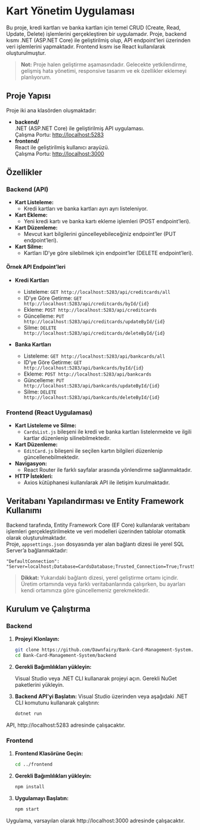 # Kart Yönetim Uygulaması

Bu proje, kredi kartları ve banka kartları için temel CRUD (Create, Read, Update, Delete) işlemlerini gerçekleştiren bir uygulamadır. Proje, backend kısmı .NET (ASP.NET Core) ile geliştirilmiş olup, API endpoint’leri üzerinden veri işlemlerini yapmaktadır. Frontend kısmı ise React kullanılarak oluşturulmuştur.

> **Not:** Proje halen geliştirme aşamasındadır. Gelecekte yetkilendirme, gelişmiş hata yönetimi, responsive tasarım ve ek özellikler eklemeyi planlıyorum.

## Proje Yapısı

Proje iki ana klasörden oluşmaktadır:
- **backend/**  
  .NET (ASP.NET Core) ile geliştirilmiş API uygulaması.  
  Çalışma Portu: [http://localhost:5283](http://localhost:5283)
- **frontend/**  
  React ile geliştirilmiş kullanıcı arayüzü.  
  Çalışma Portu: [http://localhost:3000](http://localhost:3000)

## Özellikler

### Backend (API)
- **Kart Listeleme:**  
  - Kredi kartları ve banka kartları ayrı ayrı listeleniyor.
- **Kart Ekleme:**  
  - Yeni kredi kartı ve banka kartı ekleme işlemleri (POST endpoint’leri).
- **Kart Düzenleme:**  
  - Mevcut kart bilgilerini güncelleyebileceğiniz endpoint’ler (PUT endpoint’leri).
- **Kart Silme:**  
  - Kartları ID’ye göre silebilmek için endpoint’ler (DELETE endpoint’leri).

#### Örnek API Endpoint’leri

- **Kredi Kartları**
  - Listeleme: `GET http://localhost:5283/api/creditcards/all`
  - ID’ye Göre Getirme: `GET http://localhost:5283/api/creditcards/byId/{id}`
  - Ekleme: `POST http://localhost:5283/api/creditcards`
  - Güncelleme: `PUT http://localhost:5283/api/creditcards/updateById/{id}`
  - Silme: `DELETE http://localhost:5283/api/creditcards/deleteById/{id}`

- **Banka Kartları**
  - Listeleme: `GET http://localhost:5283/api/bankcards/all`
  - ID’ye Göre Getirme: `GET http://localhost:5283/api/bankcards/byId/{id}`
  - Ekleme: `POST http://localhost:5283/api/bankcards`
  - Güncelleme: `PUT http://localhost:5283/api/bankcards/updateById/{id}`
  - Silme: `DELETE http://localhost:5283/api/bankcards/deleteById/{id}`

### Frontend (React Uygulaması)
- **Kart Listeleme ve Silme:**  
  - `CardsList.js` bileşeni ile kredi ve banka kartları listelenmekte ve ilgili kartlar düzenlenip silinebilmektedir.
- **Kart Düzenleme:**  
  - `EditCard.js` bileşeni ile seçilen kartın bilgileri düzenlenip güncellenebilmektedir.
- **Navigasyon:**  
  - React Router ile farklı sayfalar arasında yönlendirme sağlanmaktadır.
- **HTTP İstekleri:**  
  - Axios kütüphanesi kullanılarak API ile iletişim kurulmaktadır.
 
## Veritabanı Yapılandırması ve Entity Framework Kullanımı

Backend tarafında, Entity Framework Core (EF Core) kullanılarak veritabanı işlemleri gerçekleştirilmekte ve veri modelleri üzerinden tablolar otomatik olarak oluşturulmaktadır.  
Proje, `appsettings.json` dosyasında yer alan bağlantı dizesi ile yerel SQL Server’a bağlanmaktadır:
    
    "DefaultConnection": "Server=localhost;Database=CardsDatabase;Trusted_Connection=True;TrustServerCertificate=True;"
    
> **Dikkat:**
Yukarıdaki bağlantı dizesi, yerel geliştirme ortamı içindir. Üretim ortamında veya farklı veritabanlarında çalışırken, bu ayarları kendi ortamınıza göre güncellemeniz gerekmektedir.

## Kurulum ve Çalıştırma

### Backend

1. **Projeyi Klonlayın:**

   ```bash
   git clone https://github.com/Dawnfairy/Bank-Card-Management-System.git
   cd Bank-Card-Management-System/backend

2. **Gerekli Bağımlılıkları yükleyin:**
   
   Visual Studio veya .NET CLI kullanarak projeyi açın. Gerekli NuGet paketlerini yükleyin.

3. **Backend API'yi Başlatın:**
   Visual Studio üzerinden veya aşağıdaki .NET CLI komutunu kullanarak çalıştırın:
   ```bash
   dotnet run

  API, http://localhost:5283 adresinde çalışacaktır.
### Frontend
1. **Frontend Klasörüne Geçin:**

   ```bash
   cd ../frontend

2. **Gerekli Bağımlılıkları yükleyin:**
   
   ```bash
   npm install

3. **Uygulamayı Başlatın:**
   ```bash
   npm start
  Uygulama, varsayılan olarak http://localhost:3000 adresinde çalışacaktır.



